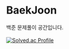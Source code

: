 # BaekJoon
백준 문제풀이 공간입니다.
<br><br>
[![Solved.ac Profile](http://mazassumnida.wtf/api/v2/generate_badge?boj=caffe2n)](https://solved.ac/caffe2n/) 
